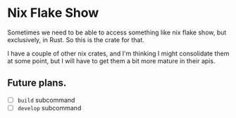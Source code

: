 # Nix Flake Show


Sometimes we need to be able to access 
something like nix flake show, but exclusively, 
in Rust. So this is the crate for that. 

I have a couple of other nix crates, and I'm thinking
I might consolidate them at some point, but I will have
to get them a bit more mature in their apis. 

## Future plans.

 - [ ] `build` subcommand 
 - [ ] `develop` subcommand

